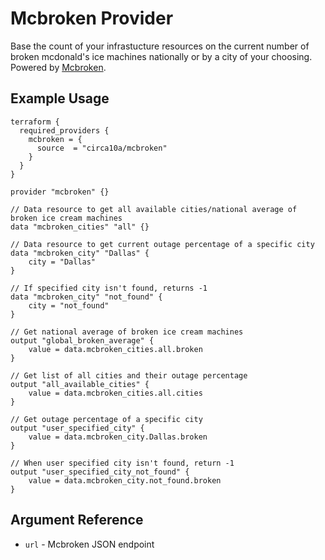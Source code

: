 # Mcbroken Provider

Base the count of your infrastucture resources on the current number of broken mcdonald's ice machines nationally or by a city of your choosing. Powered by [Mcbroken](https://mcbroken.com/).

## Example Usage

```hcl
terraform {
  required_providers {
    mcbroken = {
      source  = "circa10a/mcbroken"
    }
  }
}

provider "mcbroken" {}

// Data resource to get all available cities/national average of broken ice cream machines
data "mcbroken_cities" "all" {}

// Data resource to get current outage percentage of a specific city
data "mcbroken_city" "Dallas" {
    city = "Dallas"
}

// If specified city isn't found, returns -1
data "mcbroken_city" "not_found" {
    city = "not_found"
}

// Get national average of broken ice cream machines
output "global_broken_average" {
    value = data.mcbroken_cities.all.broken
}

// Get list of all cities and their outage percentage
output "all_available_cities" {
    value = data.mcbroken_cities.all.cities
}

// Get outage percentage of a specific city
output "user_specified_city" {
    value = data.mcbroken_city.Dallas.broken
}

// When user specified city isn't found, return -1
output "user_specified_city_not_found" {
    value = data.mcbroken_city.not_found.broken
}
```

## Argument Reference

* `url` - Mcbroken JSON endpoint
